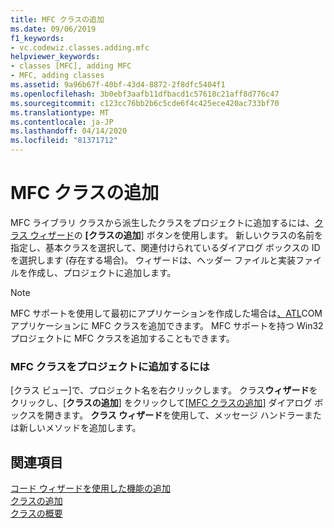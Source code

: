 ```yaml
---
title: MFC クラスの追加
ms.date: 09/06/2019
f1_keywords:
- vc.codewiz.classes.adding.mfc
helpviewer_keywords:
- classes [MFC], adding MFC
- MFC, adding classes
ms.assetid: 9a96b67f-40bf-43d4-8872-2f8dfc5404f1
ms.openlocfilehash: 3b0ebf3aafb11dfbacd1c57618c21aff8d776c47
ms.sourcegitcommit: c123cc76bb2b6c5cde6f4c425ece420ac733bf70
ms.translationtype: MT
ms.contentlocale: ja-JP
ms.lasthandoff: 04/14/2020
ms.locfileid: "81371712"
---
```

# <a name="adding-an-mfc-class"></a>MFC クラスの追加

MFC ライブラリ クラスから派生したクラスをプロジェクトに追加するには、[クラス ウィザード](mfc-class-wizard.md)の **[クラスの追加**] ボタンを使用します。 新しいクラスの名前を指定し、基本クラスを選択して、関連付けられているダイアログ ボックスの ID を選択します (存在する場合)。 ウィザードは、ヘッダー ファイルと実装ファイルを作成し、プロジェクトに追加します。

> [!NOTE]
> MFC サポートを使用して最初にアプリケーションを作成した場合は[、ATL](../../atl/reference/mfc-support-in-atl-projects.md)COM アプリケーションに MFC クラスを追加できます。 MFC サポートを持つ Win32 プロジェクトに MFC クラスを追加することもできます。

### <a name="to-add-an-mfc-class-to-your-project"></a>MFC クラスをプロジェクトに追加するには

[クラス ビュー]で、プロジェクト名を右クリックします。 クラス**ウィザード**をクリックし、[**クラスの追加**] をクリックして[[MFC クラスの追加](mfc-add-class-wizard.md)] ダイアログ ボックスを開きます。 **クラス ウィザード**を使用して、メッセージ ハンドラーまたは新しいメソッドを追加します。

## <a name="see-also"></a>関連項目

[コード ウィザードを使用した機能の追加](../../ide/adding-functionality-with-code-wizards-cpp.md)<br/>
[クラスの追加](../../ide/adding-a-class-visual-cpp.md)<br/>
[クラスの概要](../../mfc/class-library-overview.md)
